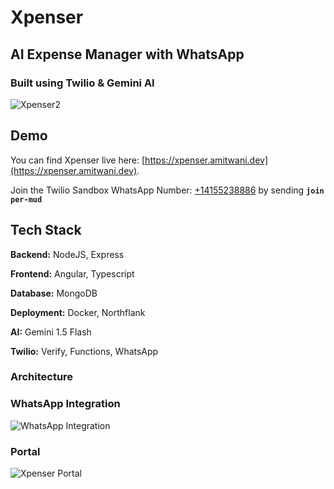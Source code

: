 # Xpenser
## AI Expense Manager with WhatsApp 
### Built using Twilio & Gemini AI

![Xpenser2](https://github.com/mtwn105/xpenser-whatsapp-bot/assets/12975481/8d0d1c19-a0de-4b94-9345-850ba873d6fa)

## Demo
You can find Xpenser live here: [https://xpenser.amitwani.dev](https://xpenser.amitwani.dev). 

Join the Twilio Sandbox WhatsApp Number: [+14155238886](https://wa.me/+14155238886) by sending **`join per-mud`**

## Tech Stack

**Backend:** NodeJS, Express

**Frontend:** Angular, Typescript

**Database:** MongoDB

**Deployment:** Docker, Northflank

**AI:** Gemini 1.5 Flash

**Twilio:** Verify, Functions, WhatsApp 

### Architecture

### WhatsApp Integration

![WhatsApp Integration](https://dev-to-uploads.s3.amazonaws.com/uploads/articles/g2kwfuz0xisu96uhinl9.png)

### Portal 

![Xpenser Portal](https://dev-to-uploads.s3.amazonaws.com/uploads/articles/ftxcofyz1hawirhjeq0k.png)
